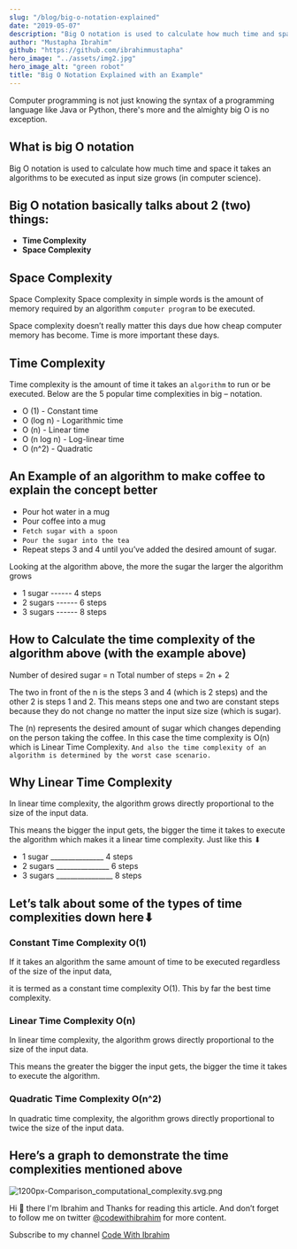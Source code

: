 ```yaml
---
slug: "/blog/big-o-notation-explained"
date: "2019-05-07"
description: "Big O notation is used to calculate how much time and space it takes an algorithms to be executed as input size grows (in computer science)."
author: "Mustapha Ibrahim"
github: "https://github.com/ibrahimmustapha"
hero_image: "../assets/img2.jpg"
hero_image_alt: "green robot"
title: "Big O Notation Explained with an Example"
---
```


Computer programming is not just knowing the syntax of a programming language like Java or Python, there's more and the almighty big O is no exception. 
 
## What is big O notation

Big O notation is used to calculate how much time and space it takes an algorithms to be executed as input size grows (in computer science). 

## Big O notation basically talks about 2 (two) things:

- **Time Complexity**
-  **Space Complexity**

## Space Complexity

Space Complexity 
Space complexity in simple words is the amount of memory required by an algorithm ``computer program`` to be executed. 

Space complexity doesn’t really matter this days due how cheap computer memory has become. Time is more important these days.

## Time Complexity

Time complexity is the amount of time it takes an ``algorithm`` to run or be executed. Below are the 5 popular time complexities in big – notation.

- O (1)  -  Constant time
- O (log n)  - Logarithmic time
- O (n)  -  Linear time
- O (n log n)  -  Log-linear time
- O (n^2)  -  Quadratic

## An Example of an algorithm to make coffee to explain the concept better

- Pour hot water in a mug
- Pour coffee into a mug
- ``Fetch sugar with a spoon``
- ``Pour the sugar into the tea``
- Repeat steps 3 and 4 until you’ve added the desired amount of sugar.

Looking at the algorithm above, the more the sugar the larger the algorithm grows 

- 1 sugar  ------ 4 steps
- 2 sugars ------ 6 steps 
- 3 sugars ------ 8 steps 

## How to Calculate the time complexity of the algorithm above (**with the example above**)

Number of desired sugar = n
Total number of steps =  2n + 2

The two in front of the n is the steps 3 and 4 (which is 2 steps)  and the other 2 is steps 1 and 2. This means steps one and two are constant steps because they do not change no matter the input size size (which  is sugar). 

The (n) represents the desired amount of sugar which changes depending on the person taking the coffee. In this case the time complexity is O(n) which is Linear Time Complexity. ``And also the time complexity of an algorithm is determined by the worst case scenario.``

## Why Linear Time Complexity
In linear time complexity, the algorithm grows directly proportional to the size of the input data. 

This means the bigger the input gets, the bigger the time it takes to execute the algorithm which makes it a linear time complexity. Just like this ⬇

- 1 sugar  _______________ 4 steps
- 2 sugars _______________ 6 steps 
- 3 sugars ________________ 8 steps 

## Let’s talk about some of the types of time complexities down here⬇

### Constant Time Complexity O(1)
If it takes an algorithm the same amount of time to be executed regardless of the size of the input data, 

it is termed as a constant time complexity O(1).  This by far the best time complexity.

### Linear Time Complexity O(n)
In linear time complexity, the algorithm grows directly proportional to the size of the input data. 

This means the greater the bigger the input gets, the bigger the time it takes to execute the algorithm.

### Quadratic Time Complexity O(n^2)
In quadratic time complexity, the algorithm grows directly proportional to twice the size of the input data.

## Here’s a graph to demonstrate the time complexities mentioned above


![1200px-Comparison_computational_complexity.svg.png](https://cdn-images-1.medium.com/max/1000/1*eDRWfab60l7trIFmP4WuiQ.png)

Hi 👋 there I'm Ibrahim and Thanks for reading this article. 
And don’t forget to follow me on twitter [@codewithibrahim](https://twitter.com/codewithibrahim) for more content.

Subscribe to my channel  [Code With Ibrahim](https://www.youtube.com/channel/UCDtJePh9OtGrU9oaXXPNn8Q) 